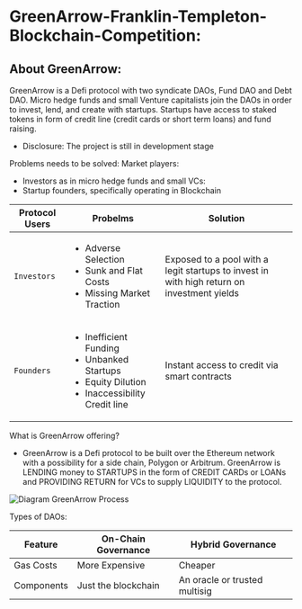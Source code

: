 # GreenArrow-Franklin-Templeton-Blockchain-Competition:

## About GreenArrow:

GreenArrow is a Defi protocol with two syndicate DAOs, Fund DAO and Debt DAO. Micro hedge funds and small Venture capitalists join the DAOs in order to invest, lend, and create with startups. Startups have access to staked tokens in form of credit line (credit cards or short term loans) and fund raising.

- Disclosure: The project is still in development stage 

Problems needs to be solved:
Market players: 
- Investors as in micro hedge funds and small VCs:
- Startup founders, specifically operating in Blockchain

| Protocol Users    | Probelms |Solution            |
| ---------- | ------------------- | ----------------------------- |
| `Investors`  | <ul><li>Adverse Selection</li><li>Sunk and Flat Costs</li><li>Missing Market Traction</li></ul>| Exposed to a pool with a legit startups to invest in with high return on investment yields    |
| `Founders` | <ul><li>Inefficient Funding</li><li>Unbanked Startups</li><li>Equity Dilution</li><li>Inaccessibility Credit line</li></ul> | Instant access to credit via smart contracts |

What is GreenArrow offering?
- GreenArrow is a Defi protocol to be built over the Ethereum network with a possibility for a side chain, Polygon or Arbitrum. GreenArrow is LENDING money to STARTUPS in the form of CREDIT CARDs or LOANs and PROVIDING RETURN for VCs to supply LIQUIDITY to the protocol.

![Diagram GreenArrow Process](https://github.com/TarekMohammad1/GreenArrow-Franklin-Templeton-BlockchainCompetition/blob/93ba067b5aeab53de226b48176c079a2367df9cc/Staking%20Pool%20for%20Liquidity%20Providers/Diagram_GreenArrow_Process.png)







Types of DAOs:

| Feature    | On-Chain Governance | Hybrid Governance             |
| ---------- | ------------------- | ----------------------------- |
| Gas Costs  | More Expensive      | Cheaper                       |
| Components | Just the blockchain | An oracle or trusted multisig |



 

